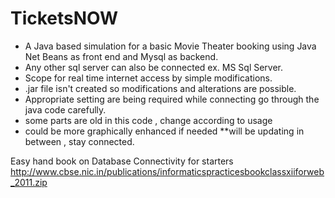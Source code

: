 # TicketsNOW
* A Java based simulation for a basic Movie Theater booking using Java Net Beans as front end and Mysql as backend.
* Any other sql server can also be connected ex. MS Sql Server.
* Scope for real time internet access by simple modifications.
* .jar file isn't created so modifications and alterations are possible.
* Appropriate setting are being required while connecting go through the java code carefully.
* some parts are old in this code , change according to usage
* could be more graphically enhanced if needed
**will be updating in between , stay connected. 

Easy hand book on Database Connectivity for starters
http://www.cbse.nic.in/publications/informaticspracticesbookclassxiiforweb_2011.zip
